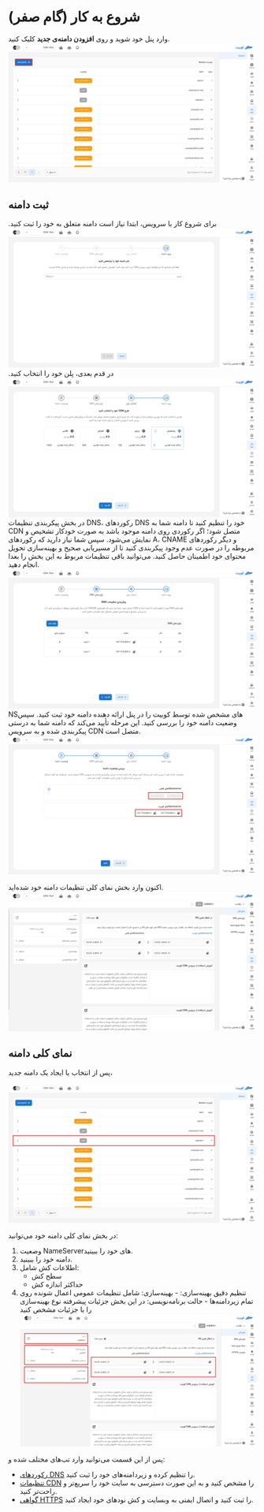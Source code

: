 # شروع به کار (گام صفر)

وارد پنل خود شوید و روی **افزودن دامنه‌ی جدید** کلیک کنید.
![DNSCDN: domain](img/domains.png)

## ثبت دامنه

برای شروع کار با سرویس، ابتدا نیاز است دامنه متعلق به خود را ثبت کنید.
![DNSCDN: registration domain](img/registration-domain.png)
در قدم بعدی، پلن خود را انتخاب کنید.
![DNSCDN: registration plans](img/registration-plans.png)
در بخش پیکربندی تنظیمات DNS، رکوردهای DNS خود را تنظیم کنید تا دامنه شما به CDN متصل شود؛ اگر رکوردی روی دامنه موجود باشد به صورت خودکار تشخیص و نمایش می‌شود. سپس شما نیاز دارید که رکوردهای A، CNAME و دیگر رکوردهای مربوطه را در صورت عدم وجود پیکربندی کنید تا از مسیریابی صحیح و بهینه‌سازی تحویل محتوای خود اطمینان حاصل کنید. می‌توانید باقی تنظیمات مربوط به این بخش را بعدا انجام دهید.
![DNSCDN: registration dns](img/registration-dns.png)
NSهای مشخص شده توسط کوبیت را در پنل ارائه دهنده دامنه خود ثبت کنید. سپس وضعیت دامنه خود را بررسی کنید. این مرحله تأیید می‌کند که دامنه شما به درستی پیکربندی شده و به سرویس CDN متصل است.
![DNSCDN: registration ns](img/registration-ns.png)

اکنون وارد بخش نمای کلی تنظیمات دامنه خود شده‌اید.
![DNSCDN: overview](img/overview1.png)

## نمای کلی دامنه

پس از انتخاب یا ایجاد یک دامنه جدید،

![DNSCDN: registration domains choose](img/registration-domains-choose.png)

در بخش نمای کلی دامنه خود می‌توانید:

1. وضعیت NameServerهای خود را ببینید.
2. دامنه خود را ببینید.
3. اطلاعات کش شامل:
   - سطح کش
   - حداکثر اندازه کش
4. تنظیم دقیق بهینه‌سازی: - بهینه‌سازی: شامل تنظیمات عمومی اعمال شونده روی تمام زیردامنه‌ها - حالت برنامه‌نویسی: در این بخش جزئیات پیشرفته نوع بهینه‌سازی را با جزئیات مشخص کنید
   ![DNSCDN: overview](img/overview.png)

پس از این قسمت می‌توانید وارد تب‌های مختلف شده و:

- [رکوردهای DNS](dns) را تنظیم کرده و زیردامنه‌های خود را ثبت کنید.
- [تنظیمات CDN](cdndns/cdn/index.md) را مشخص کنید و به این صورت دسترسی به سایت خود را سریع‌تر و راحت‌تر کنید.
- [گواهی HTTPS](https) را ثبت کنید و اتصال ایمنی به وبسایت و کش نودهای خود ایجاد کنید.
